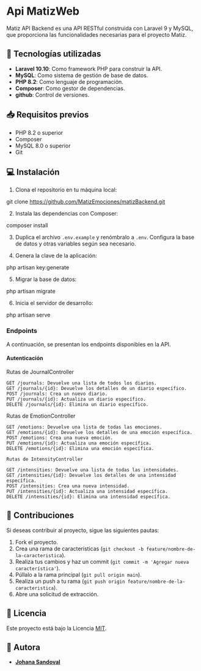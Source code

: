 
# Api MatizWeb

Matiz API Backend es una API RESTful construida con Laravel 9 y MySQL, que proporciona las funcionalidades necesarias para el proyecto Matiz.

## 🔧 Tecnologías utilizadas

- **Laravel 10.10**: Como framework PHP para construir la API.
- **MySQL**: Como sistema de gestión de base de datos.
- **PHP 8.2**: Como lenguaje de programación.
- **Composer**: Como gestor de dependencias.
- **github**: Control de versiones.

## 📥 Requisitos previos

- PHP 8.2 o superior
- Composer
- MySQL 8.0 o superior
- Git

## 💻 Instalación

1. Clona el repositorio en tu máquina local:

git clone https://github.com/MatizEmociones/matizBackend.git


2. Instala las dependencias con Composer:

composer install


3. Duplica el archivo `.env.example` y renómbralo a `.env`. Configura la base de datos y otras variables según sea necesario.

4. Genera la clave de la aplicación:

php artisan key:generate


5. Migrar la base de datos:

php artisan migrate


6. Inicia el servidor de desarrollo:

php artisan serve


### Endpoints

A continuación, se presentan los endpoints disponibles en la API.

#### Autenticación

Rutas de JournalController

    GET /journals: Devuelve una lista de todos los diarios.
    GET /journals/{id}: Devuelve los detalles de un diario específico.
    POST /journals: Crea un nuevo diario.
    PUT /journals/{id}: Actualiza un diario específico.
    DELETE /journals/{id}: Elimina un diario específico.

Rutas de EmotionController

    GET /emotions: Devuelve una lista de todas las emociones.
    GET /emotions/{id}: Devuelve los detalles de una emoción específica.
    POST /emotions: Crea una nueva emoción.
    PUT /emotions/{id}: Actualiza una emoción específica.
    DELETE /emotions/{id}: Elimina una emoción específica.

    Rutas de IntensityController

    GET /intensities: Devuelve una lista de todas las intensidades.
    GET /intensities/{id}: Devuelve los detalles de una intensidad específica.
    POST /intensities: Crea una nueva intensidad.
    PUT /intensities/{id}: Actualiza una intensidad específica.
    DELETE /intensities/{id}: Elimina una intensidad específica.


## 📝 Contribuciones

Si deseas contribuir al proyecto, sigue las siguientes pautas:

1. Fork el proyecto.
2. Crea una rama de características (`git checkout -b feature/nombre-de-la-caracteristica`).
3. Realiza tus cambios y haz un commit (`git commit -m 'Agregar nueva característica'`).
4. Púllalo a la rama principal (`git pull origin main`).
5. Realiza un push a tu rama (`git push origin feature/nombre-de-la-caracteristica`).
6. Abre una solicitud de extracción.

## 📝 Licencia

Este proyecto está bajo la Licencia [MIT](https://github.com/usuario/matiz-api-backend/blob/main/LICENSE).

## 👥 Autora

- [**Johana Sandoval**](https://github.com/Sandovaljohana)

